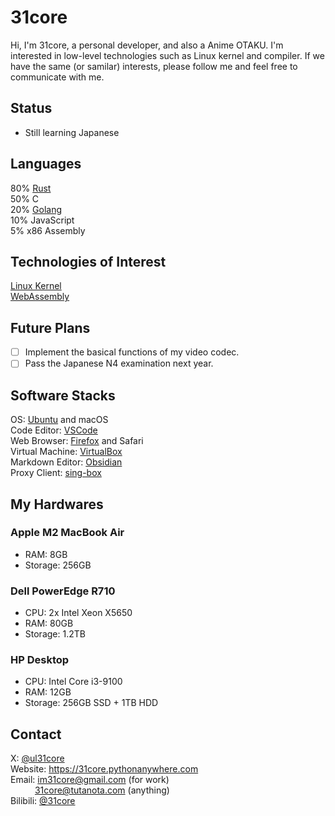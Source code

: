# 31core

Hi, I'm 31core, a personal developer, and also a Anime OTAKU. I'm interested in low-level technologies such as Linux kernel and compiler. If we have the same (or samilar) interests, please follow me and feel free to communicate with me.

## Status

* Still learning Japanese

## Languages

80% [Rust](https://rust-lang.org)  
50% C  
20% [Golang](https://golang.org)  
10% JavaScript  
5% x86 Assembly

## Technologies of Interest

[Linux Kernel](https://kernel.org)  
[WebAssembly](https://webassembly.org)

## Future Plans

* [ ] Implement the basical functions of my video codec.
* [ ] Pass the Japanese N4 examination next year.

## Software Stacks

OS: [Ubuntu](https://ubuntu.com) and macOS  
Code Editor: [VSCode](https://code.visualstudio.com)  
Web Browser: [Firefox](https://www.mozilla.org/firefox) and Safari  
Virtual Machine: [VirtualBox](https://www.virtualbox.org)  
Markdown Editor: [Obsidian](https://obsidian.md)  
Proxy Client: [sing-box](https://sing-box.sagernet.org)

## My Hardwares

### Apple M2 MacBook Air

* RAM: 8GB
* Storage: 256GB

### Dell PowerEdge R710

* CPU: 2x Intel Xeon X5650
* RAM: 80GB
* Storage: 1.2TB

### HP Desktop

* CPU: Intel Core i3-9100
* RAM: 12GB
* Storage: 256GB SSD + 1TB HDD

## Contact

X: [@ul31core](https://x.com/ul31core)  
Website: <https://31core.pythonanywhere.com>  
Email: <im31core@gmail.com> (for work)  
&ensp;&ensp;&ensp;&ensp;&ensp;
<31core@tutanota.com> (anything)  
Bilibili: [@31core](https://space.bilibili.com/417911876)
